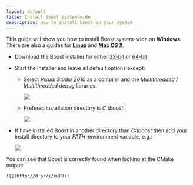 ```yaml
---
layout: default
title: Install Boost system-wide
description: How to install boost on your system
---
```


<p class="intro">This guide will show you how to install Boost system-wide on <strong>Windows</strong>. There are also a guides for <strong><a href="{{site.baseurl}}/linux-boost">Linux</a></strong> and <strong><a href="{{site.baseurl}}/mac-boost">Mac OS X</a></strong>.</p>

- Download the Boost installer for either [32-bit](http://boostpro.com/download/boost_1_51_setup.exe) or [64-bit](http://boostpro.com/download/x64/boost_1_51_setup.exe)

- Start the installer and leave all default options except:

    - Select *Visual Studio 2010* as a compiler and the *Multithreaded* / *Multithreaded debug* libraries:
    
        ![](http://d.pr/i/FlI7+)
    
    - Prefered installation directory is *C:\boost*:
    
        ![](http://d.pr/i/Cepp+)

- If have installed Boost in another directory than *C:\boost* then add your install directory to your *PATH*-environment variable, e.g.:

    ![](http://d.pr/i/QPrl+)

You can see that Boost is correctly found when looking at the CMake output:

    ![](http://d.pr/i/euFR+)
    